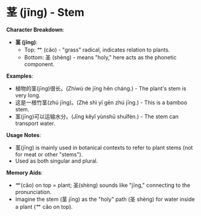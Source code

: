 # **茎 (jīng) - Stem**

**Character Breakdown**:  
- **茎 (jīng)**:
  - Top: 艹 (cǎo) - "grass" radical, indicates relation to plants.
  - Bottom: 圣 (shèng) - means "holy," here acts as the phonetic component.

**Examples**:  
- 植物的茎(jīng)很长。(Zhíwù de jīng hěn cháng.) - The plant's stem is very long.  
- 这是一根竹茎(zhú jīng)。(Zhè shì yī gēn zhú jīng.) - This is a bamboo stem.  
- 茎(jīng)可以运输水分。(Jīng kěyǐ yùnshū shuǐfèn.) - The stem can transport water.

**Usage Notes**:  
- 茎(jīng) is mainly used in botanical contexts to refer to plant stems (not for meat or other "stems").  
- Used as both singular and plural.

**Memory Aids**:  
- 艹(cǎo) on top = plant; 圣(shèng) sounds like "jīng," connecting to the pronunciation.  
- Imagine the stem (茎 jīng) as the "holy" path (圣 shèng) for water inside a plant (艹 cǎo on top).